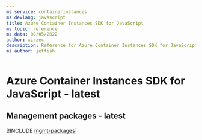 ```yaml
---
ms.service: containerinstances
ms.devlang: javascript
title: Azure Container Instances SDK for JavaScript
ms.topic: reference
ms.data: 08/05/2022
author: xirzec
description: Reference for Azure Container Instances SDK for JavaScript
ms.author: jeffish
---
```

# Azure Container Instances SDK for JavaScript - latest

## Management packages - latest
[!INCLUDE [mgmt-packages](container-instances-mgmt-index.md)]